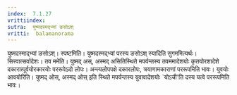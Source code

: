 ```yaml
---
index:  7.1.27
vrittiindex: 
sutra:  युष्मदस्मद्भ्यां ङसोऽश्
vritti:  balamanorama 
---
```


युष्मदस्माद्भ्यां ङसोऽश्। स्पष्टमिति। युष्मदस्मद्भ्यां परस्य ङसोऽश् स्यादिति सुगममित्यर्थः। सित्त्वात्सर्वादेशः। तव ममेति। युष्मद् अस्, अस्मद् असितिस्थिते मपर्यन्तस्य तवममादेशयोः कृतयोरशादेशे दकारात्पूर्वयोरकारयोः पररूपेऽदो लोपः। अन्त्यलोपपक्षे दकारलोपः, त्रयाणामकाराणां पररूपमिति भावः। युवयोः आवयोरिति। युष्मद् ओस्, अस्मद् ओस् इति स्थिते मपर्यन्तस्य युवावादेशयोः `योऽची'ति दस्य यत्वे पररूपमिति भावः।

